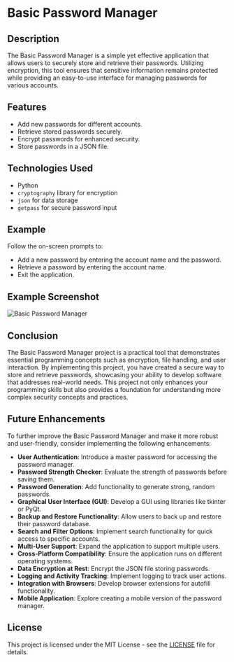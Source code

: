 # Basic Password Manager

## Description

The Basic Password Manager is a simple yet effective application that allows users to securely store and retrieve their passwords. Utilizing encryption, this tool ensures that sensitive information remains protected while providing an easy-to-use interface for managing passwords for various accounts.

## Features

- Add new passwords for different accounts.
- Retrieve stored passwords securely.
- Encrypt passwords for enhanced security.
- Store passwords in a JSON file.

## Technologies Used

- Python
- `cryptography` library for encryption
- `json` for data storage
- `getpass` for secure password input

## Example

Follow the on-screen prompts to:

- Add a new password by entering the account name and the password.
- Retrieve a password by entering the account name.
- Exit the application.

## Example Screenshot

![Basic Password Manager](https://github.com/user-attachments/assets/b0c87e77-a9cd-4210-8270-9ccda905c6c6)

## Conclusion
The Basic Password Manager project is a practical tool that demonstrates essential programming concepts such as encryption, file handling, and user interaction. By implementing this project, you have created a secure way to store and retrieve passwords, showcasing your ability to develop software that addresses real-world needs. This project not only enhances your programming skills but also provides a foundation for understanding more complex security concepts and practices.

## Future Enhancements
To further improve the Basic Password Manager and make it more robust and user-friendly, consider implementing the following enhancements:

- **User Authentication**: Introduce a master password for accessing the password manager.
- **Password Strength Checker**: Evaluate the strength of passwords before saving them.
- **Password Generation**: Add functionality to generate strong, random passwords.
- **Graphical User Interface (GUI)**: Develop a GUI using libraries like tkinter or PyQt.
- **Backup and Restore Functionality**: Allow users to back up and restore their password database.
- **Search and Filter Options**: Implement search functionality for quick access to specific accounts.
- **Multi-User Support**: Expand the application to support multiple users.
- **Cross-Platform Compatibility**: Ensure the application runs on different operating systems.
- **Data Encryption at Rest**: Encrypt the JSON file storing passwords.
- **Logging and Activity Tracking**: Implement logging to track user actions.
- **Integration with Browsers**: Develop browser extensions for autofill functionality.
- **Mobile Application**: Explore creating a mobile version of the password manager.

## License
This project is licensed under the MIT License - see the [LICENSE](https://github.com/Samuelson777/Basic-Password-Manager/blob/main/LICENSE) file for details.
